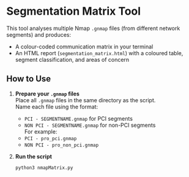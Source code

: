 # Segmentation Matrix Tool

This tool analyses multiple Nmap `.gnmap` files (from different network segments) and produces:

- A colour-coded communication matrix in your terminal
- An HTML report (`segmentation_matrix.html`) with a coloured table, segment classification, and areas of concern

## How to Use

1. **Prepare your `.gnmap` files**  
   Place all `.gnmap` files in the same directory as the script.  
   Name each file using the format:  
   - `PCI - SEGMENTNAME.gnmap` for PCI segments  
   - `NON PCI - SEGMENTNAME.gnmap` for non-PCI segments  
   For example:  
   - `PCI - pro_pci.gnmap`  
   - `NON PCI - pro_non_pci.gnmap`

2. **Run the script**  
   ```bash
   python3 nmapMatrix.py

